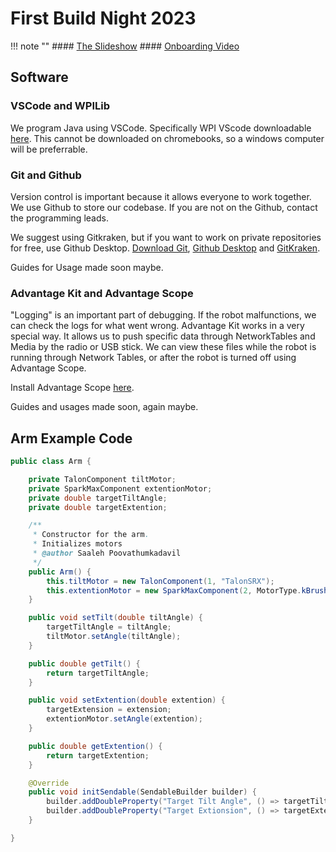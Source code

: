 
# First Build Night 2023

!!! note ""
    #### [The Slideshow](https://docs.google.com/presentation/d/1W4XjEZBrX7zmOMw1fc-9jNLmA-6al6T6Ukz_EMm00iE/edit#slide=id.g284792d178a_3_17)
    #### [Onboarding Video](https://drive.google.com/file/d/1_4ZWfHGMSUpgvX0lv68FG9j0RoAQPBAW/view?usp=drive_link)

## Software

### VSCode and WPILib

We program Java using VSCode. Specifically WPI VScode downloadable [here](https://docs.wpilib.org/en/stable/docs/zero-to-robot/step-2/wpilib-setup.html).
This cannot be downloaded on chromebooks, so a windows computer will be preferrable.

### Git and Github

Version control is important because it allows everyone to work together. We use Github to store our codebase. If you are not on the Github,
contact the programming leads.

We suggest using Gitkraken, but if you want to work on private repositories for free, use Github Desktop. [Download Git](https://git-scm.com/downloads), [Github Desktop](https://desktop.github.com/) and [GitKraken](https://www.gitkraken.com/download).

Guides for Usage made soon maybe.

### Advantage Kit and Advantage Scope

"Logging" is an important part of debugging. If the robot malfunctions, we can check the logs for what went wrong. Advantage Kit works in a very special way. It allows us to push specific data through NetworkTables and Media by the radio or USB stick. We can view these files while the robot is running through Network Tables, or after the robot is turned off using Advantage Scope.

Install Advantage Scope [here](https://github.com/Mechanical-Advantage/AdvantageScope/releases).

Guides and usages made soon, again maybe.

## Arm Example Code

```java title="Arm.java"
public class Arm {

    private TalonComponent tiltMotor;
    private SparkMaxComponent extentionMotor;
    private double targetTiltAngle;
    private double targetExtention;

    /**
     * Constructor for the arm.
     * Initializes motors
     * @author Saaleh Poovathumkadavil
     */
    public Arm() {
        this.tiltMotor = new TalonComponent(1, "TalonSRX");
        this.extentionMotor = new SparkMaxComponent(2, MotorType.kBrushless);
    }

    public void setTilt(double tiltAngle) {
        targetTiltAngle = tiltAngle;
        tiltMotor.setAngle(tiltAngle);
    }

    public double getTilt() {
        return targetTiltAngle;
    }

    public void setExtention(double extention) {
        targetExtension = extension;
        extentionMotor.setAngle(extention);
    }

    public double getExtention() {
        return targetExtention;
    }

    @Override
    public void initSendable(SendableBuilder builder) {
        builder.addDoubleProperty("Target Tilt Angle", () => targetTiltAngle, null);
        builder.addDoubleProperty("Target Extionsion", () => targetExtention, null);
    }

}
```
